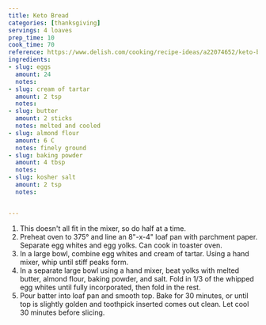 ```yaml
---
title: Keto Bread
categories: [thanksgiving]
servings: 4 loaves
prep_time: 10
cook_time: 70
reference: https://www.delish.com/cooking/recipe-ideas/a22074652/keto-bread-recipe/
ingredients:
- slug: eggs
  amount: 24
  notes:
- slug: cream of tartar
  amount: 2 tsp
  notes:
- slug: butter
  amount: 2 sticks
  notes: melted and cooled
- slug: almond flour
  amount: 6 C
  notes: finely ground
- slug: baking powder
  amount: 4 tbsp
  notes:
- slug: kosher salt
  amount: 2 tsp
  notes:


---
```


1. This doesn't all fit in the mixer, so do half at a time.
2. Preheat oven to 375° and line an 8"-x-4" loaf pan with parchment paper. Separate egg whites and egg yolks. Can cook in toaster oven.
3. In a large bowl, combine egg whites and cream of tartar. Using a hand mixer, whip until stiff peaks form.
4. In a separate large bowl using a hand mixer, beat yolks with melted butter, almond flour, baking powder, and salt. Fold in 1/3 of the whipped egg whites until fully incorporated, then fold in the rest.
5. Pour batter into loaf pan and smooth top. Bake for 30 minutes, or until top is slightly golden and toothpick inserted comes out clean. Let cool 30 minutes before slicing.
